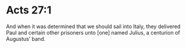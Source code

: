 # Acts 27:1

And when it was determined that we should sail into Italy, they delivered Paul and certain other prisoners unto [one] named Julius, a centurion of Augustus’ band.